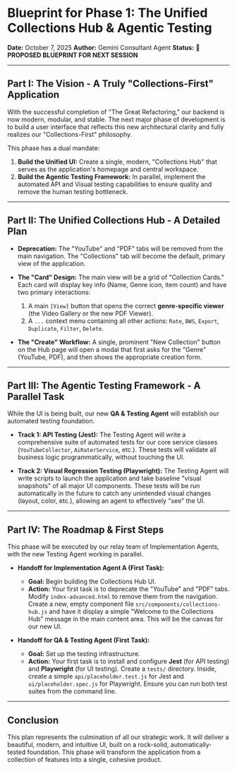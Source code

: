 # Blueprint for Phase 1: The Unified Collections Hub & Agentic Testing

**Date:** October 7, 2025
**Author:** Gemini Consultant Agent
**Status:** 🔵 **PROPOSED BLUEPRINT FOR NEXT SESSION**

---

## Part I: The Vision - A Truly "Collections-First" Application

With the successful completion of "The Great Refactoring," our backend is now modern, modular, and stable. The next major phase of development is to build a user interface that reflects this new architectural clarity and fully realizes our "Collections-First" philosophy.

This phase has a dual mandate:

1.  **Build the Unified UI:** Create a single, modern, "Collections Hub" that serves as the application's homepage and central workspace.
2.  **Build the Agentic Testing Framework:** In parallel, implement the automated API and Visual testing capabilities to ensure quality and remove the human testing bottleneck.

---

## Part II: The Unified Collections Hub - A Detailed Plan

-   **Deprecation:** The "YouTube" and "PDF" tabs will be removed from the main navigation. The "Collections" tab will become the default, primary view of the application.

-   **The "Card" Design:** The main view will be a grid of "Collection Cards." Each card will display key info (Name, Genre icon, item count) and have two primary interactions:
    1.  A main `[View]` button that opens the correct **genre-specific viewer** (the Video Gallery or the new PDF Viewer).
    2.  A `...` context menu containing all other actions: `Rate`, `BWS`, `Export`, `Duplicate`, `Filter`, `Delete`.

-   **The "Create" Workflow:** A single, prominent "New Collection" button on the Hub page will open a modal that first asks for the "Genre" (YouTube, PDF), and then shows the appropriate creation form.

---

## Part III: The Agentic Testing Framework - A Parallel Task

While the UI is being built, our new **QA & Testing Agent** will establish our automated testing foundation.

-   **Track 1: API Testing (Jest):** The Testing Agent will write a comprehensive suite of automated tests for our core service classes (`YouTubeCollector`, `AiRaterService`, etc.). These tests will validate all business logic programmatically, without touching the UI.

-   **Track 2: Visual Regression Testing (Playwright):** The Testing Agent will write scripts to launch the application and take baseline "visual snapshots" of all major UI components. These tests will be run automatically in the future to catch any unintended visual changes (layout, color, etc.), allowing an agent to effectively "see" the UI.

---

## Part IV: The Roadmap & First Steps

This phase will be executed by our relay team of Implementation Agents, with the new Testing Agent working in parallel.

-   **Handoff for Implementation Agent A (First Task):**
    -   **Goal:** Begin building the Collections Hub UI.
    -   **Action:** Your first task is to deprecate the "YouTube" and "PDF" tabs. Modify `index-advanced.html` to remove them from the navigation. Create a new, empty component file `src/components/collections-hub.js` and have it display a simple "Welcome to the Collections Hub" message in the main content area. This will be the canvas for our new UI.

-   **Handoff for QA & Testing Agent (First Task):**
    -   **Goal:** Set up the testing infrastructure.
    -   **Action:** Your first task is to install and configure **Jest** (for API testing) and **Playwright** (for UI testing). Create a `tests/` directory. Inside, create a simple `api/placeholder.test.js` for Jest and `ui/placeholder.spec.js` for Playwright. Ensure you can run both test suites from the command line.

---

## Conclusion

This plan represents the culmination of all our strategic work. It will deliver a beautiful, modern, and intuitive UI, built on a rock-solid, automatically-tested foundation. This phase will transform the application from a collection of features into a single, cohesive product.
